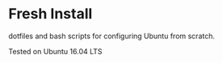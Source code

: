 # Fresh Install

dotfiles and bash scripts for configuring Ubuntu from scratch.

Tested on Ubuntu 16.04 LTS
